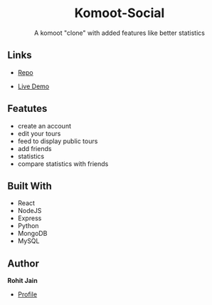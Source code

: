 <h1 align="center">Komoot-Social</h1>

<p align="center">A komoot "clone" with added features like better statistics</p>

## Links

- [Repo](https://github.com/Broump/komoot-social "Komoot-Social Repo")

- [Live Demo](https://komoot-social.netlify.app/ "Live View")

## Featutes

- create an account
- edit your tours
- feed to display public tours
- add friends
- statistics
- compare statistics with friends

## Built With

- React
- NodeJS
- Express
- Python
- MongoDB
- MySQL

## Author

**Rohit Jain**

- [Profile](https://github.com/Broump "Daniel Münstermann")
